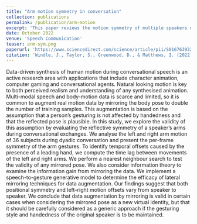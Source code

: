 ```yaml
---
title: "Arm motion symmetry in conversation"
collection: publications
permalink: /publication/arm-motion
excerpt: 'This paper reviews the motion symmetry of multiple speakers during dyadic conversation.'
date: October 2022
venue: 'Speech Communication'
teaser: arm-sym.png
paperurl: 'https://www.sciencedirect.com/science/article/pii/S0167639322001054'
citation: 'Windle, J., Taylor, S., Greenwood, D., & Matthews, I. (2022). Arm motion symmetry in conversation. Speech Communication, 144, 75-88.'
---
```


Data-driven synthesis of human motion during conversational speech is an active research area with applications that include character animation, computer gaming and conversational agents. Natural looking motion is key to both perceived realism and understanding of any synthesised animation. Multi-modal speech and body-motion data is scarce and limited, so it is common to augment real motion data by mirroring the body pose to double the number of training samples. This augmentation is based on the assumption that a person’s gesturing is not affected by handedness and that the reflected pose is plausible. In this study, we explore the validity of this assumption by evaluating the reflective symmetry of a speaker’s arms during conversational exchanges. We analyse the left and right arm motion of 36 subjects during dyadic conversation and present the per-frame symmetry of the arm gestures. To identify temporal offsets caused by the presence of a leading hand, we compute the time lag between movements of the left and right arms. We perform a nearest neighbour search to test the validity of any mirrored pose. We also consider information theory to examine the information gain from mirroring the data. We implement a speech-to-gesture generative model to determine the efficacy of lateral mirroring techniques for data augmentation. Our findings suggest that both positional symmetry and left–right motion offsets vary from speaker to speaker. We conclude that data augmentation by mirroring is valid in certain cases when considering the mirrored pose as a new virtual identity, but that it should be carefully considered as a generic approach if the gesturing style and handedness of the original speaker is to be maintained.

